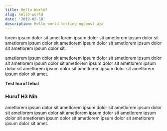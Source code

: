 ```yaml
---
title: Hello World!
slug: hello-world
date: '2019-02-18'
description: Hello world testing ngepost aja
---
```


lorem ipsum dolor sit amet lorem ipsum dolor sit ametlorem ipsum dolor sit ametlorem ipsum dolor sit ametlorem ipsum dolor sit ametlorem ipsum dolor sit ametlorem ipsum dolor sit.

ametlorem ipsum dolor sit ametlorem ipsum dolor sit ametlorem ipsum dolor sit ametlorem ipsum dolor sit ametlorem ipsum dolor sit ametlorem ipsum dolor sit ametlorem ipsum dolor sit ametlorem ipsum dolor sit ametlorem ipsum dolor sit amet.

**Test huruf tebal**

<h3> Huruf H3 Nih  </h3>

ametlorem ipsum dolor sit ametlorem ipsum dolor sit ametlorem ipsum dolor sit ametlorem ipsum dolor sit ametlorem ipsum dolor sit ametlorem ipsum dolor sit ametlorem ipsum dolor sit ametlorem ipsum dolor sit ametlorem ipsum dolor sit amet.